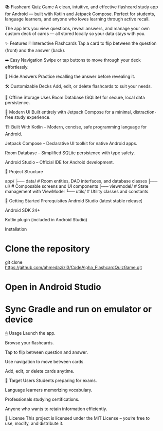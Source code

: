 📚 Flashcard Quiz Game
A clean, intuitive, and effective flashcard study app for Android — built with Kotlin and Jetpack Compose.
Perfect for students, language learners, and anyone who loves learning through active recall.

The app lets you view questions, reveal answers, and manage your own custom deck of cards — all stored locally so your data stays with you.

✨ Features
🃏 Interactive Flashcards
Tap a card to flip between the question (front) and the answer (back).

➡️ Easy Navigation
Swipe or tap buttons to move through your deck effortlessly.

🙈 Hide Answers
Practice recalling the answer before revealing it.

🛠 Customizable Decks
Add, edit, or delete flashcards to suit your needs.

💾 Offline Storage
Uses Room Database (SQLite) for secure, local data persistence.

🎨 Modern UI
Built entirely with Jetpack Compose for a minimal, distraction-free study experience.



🏗 Built With
Kotlin – Modern, concise, safe programming language for Android.

Jetpack Compose – Declarative UI toolkit for native Android apps.

Room Database – Simplified SQLite persistence with type safety.

Android Studio – Official IDE for Android development.

📂 Project Structure

app/
├── data/         # Room entities, DAO interfaces, and database classes
├── ui/           # Composable screens and UI components
├── viewmodel/    # State management with ViewModel
└── utils/        # Utility classes and constants

🚀 Getting Started
Prerequisites
Android Studio (latest stable release)

Android SDK 24+

Kotlin plugin (included in Android Studio)

Installation

# Clone the repository
git clone https://github.com/ahmedazizi3/CodeAlpha_FlashcardQuizGame.git

# Open in Android Studio
# Sync Gradle and run on emulator or device


🖱 Usage
Launch the app.

Browse your flashcards.

Tap to flip between question and answer.

Use navigation to move between cards.

Add, edit, or delete cards anytime.

🎯 Target Users
Students preparing for exams.

Language learners memorizing vocabulary.

Professionals studying certifications.

Anyone who wants to retain information efficiently.

📜 License
This project is licensed under the MIT License – you’re free to use, modify, and distribute it.